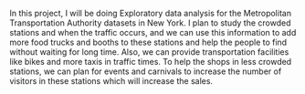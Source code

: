 In this project, I will be doing Exploratory data analysis for the Metropolitan 
Transportation Authority datasets in New York. I plan to study the crowded stations and when the 
traffic occurs, and we can use this information to add more food trucks and booths to these stations 
and help the people to find without waiting for long time. Also, we can provide transportation 
facilities like bikes and more taxis in traffic times. To help the shops in less crowded stations, we 
can plan for events and carnivals to increase the number of visitors in these stations which will 
increase the sales.
